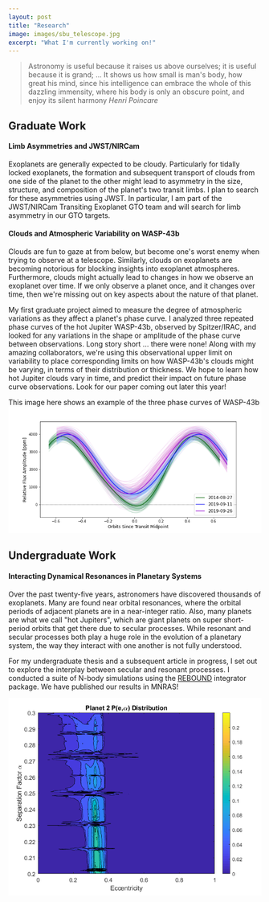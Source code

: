 ```yaml
---
layout: post
title: "Research"
image: images/sbu_telescope.jpg
excerpt: "What I'm currently working on!"
---
```


> Astronomy is useful because it raises us above ourselves; it is useful because it is grand; ... It shows us how small is man's body, how great his mind, since his intelligence can embrace the whole of this dazzling immensity, where his body is only an obscure point, and enjoy its silent harmony
> <cite> Henri Poincare

## Graduate Work

#### Limb Asymmetries and JWST/NIRCam
Exoplanets are generally expected to be cloudy. Particularly for tidally locked exoplanets, the formation and subsequent transport of clouds from one side of the planet to the other might lead to asymmetry in the size, structure, and composition of the planet's two transit limbs. I plan to search for these asymmetries using JWST. In particular, I am part of the JWST/NIRCam Transiting Exoplanet GTO team and will search for limb asymmetry in our GTO targets. 
  
#### Clouds and Atmospheric Variability on WASP-43b
Clouds are fun to gaze at from below, but become one's worst enemy when trying to observe at a telescope. Similarly, clouds on exoplanets are becoming notorious for blocking insights into exoplanet atmospheres. Furthermore, clouds might actually lead to changes in how we observe an exoplanet over time. If we only observe a planet once, and it changes over time, then we're missing out on key aspects about the nature of that planet. 
  
My first graduate project aimed to measure the degree of atmospheric variations as they affect a planet's phase curve. I analyzed three repeated phase curves of the hot Jupiter WASP-43b, observed by Spitzer/IRAC, and looked for any variations in the shape or amplitude of the phase curve between observations. Long story short ... there were none! Along with my amazing collaborators, we're using this observational upper limit on variability to place corresponding limits on how WASP-43b's clouds might be varying, in terms of their distribution or thickness. We hope to learn how hot Jupiter clouds vary in time, and predict their impact on future phase curve observations. Look for our paper coming out later this year!
  
This image here shows an example of the three phase curves of WASP-43b
![test](../images/pccomparison_indivs.png)

## Undergraduate Work

#### Interacting Dynamical Resonances in Planetary Systems
Over the past twenty-five years, astronomers have discovered thousands of exoplanets. Many are found near orbital resonances, where the orbital periods of adjacent planets are in a near-integer ratio. Also, many planets are what we call "hot Jupiters", which are giant planets on super short-period orbits that get there due to secular processes. While resonant and secular processes both play a huge role in the evolution of a planetary system, the way they interact with one another is not fully understood. 

For my undergraduate thesis and a subsequent article in progress, I set out to explore the interplay between secular and resonant processes. I conducted a suite of N-body simulations using the [REBOUND](https://rebound.readthedocs.io/en/latest/) integrator package. We have published our results in MNRAS!

![](../images/p2e2map.png)
